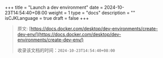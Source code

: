 +++
title = "Launch a dev environment"
date = 2024-10-23T14:54:40+08:00
weight = 1
type = "docs"
description = ""
isCJKLanguage = true
draft = false
+++

> 原文: [https://docs.docker.com/desktop/dev-environments/create-dev-env/](https://docs.docker.com/desktop/dev-environments/create-dev-env/)
>
> 收录该文档的时间：`2024-10-23T14:54:40+08:00`
